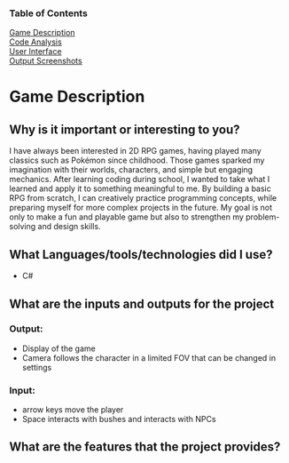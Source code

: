### Table of Contents
[Game Description](#game-description)   
[Code Analysis](#code-analysis)   
[User Interface](#user-interface)   
[Output Screenshots](#output-screenshots) 

Game Description
================

## Why is it important or interesting to you?
I have always been interested in 2D RPG games, having played many classics such as Pokémon since childhood. Those games sparked my imagination with their worlds, characters, and simple but engaging mechanics. After learning coding during school, I wanted to take what I learned and apply it to something meaningful to me.
By building a basic RPG from scratch, I can creatively practice programming concepts, while preparing myself for more complex projects in the future. My goal is not only to make a fun and playable game but also to strengthen my problem-solving and design skills.

## What Languages/tools/technologies did I use?
- C#

## What are the inputs and outputs for the project
### Output:
- Display of the game 
- Camera follows the character in a limited FOV that can be changed in settings
### Input:
- arrow keys move the player
- Space interacts with bushes and interacts with NPCs

## What are the features that the project provides?
